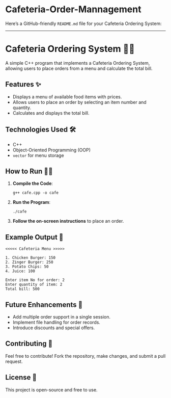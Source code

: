 # Cafeteria-Order-Mannagement
Here’s a GitHub-friendly `README.md` file for your Cafeteria Ordering System:

---

# Cafeteria Ordering System 🍔🥤

A simple C++ program that implements a Cafeteria Ordering System, allowing users to place orders from a menu and calculate the total bill.

## Features ✨
- Displays a menu of available food items with prices.
- Allows users to place an order by selecting an item number and quantity.
- Calculates and displays the total bill.

## Technologies Used 🛠️
- C++
- Object-Oriented Programming (OOP)
- `vector` for menu storage

## How to Run 🏃‍♂️
1. **Compile the Code**:
   ```
   g++ cafe.cpp -o cafe
   ```
2. **Run the Program**:
   ```
   ./cafe
   ```
3. **Follow the on-screen instructions** to place an order.

## Example Output 📌
```
<<<<< Cafeteria Menu >>>>>

1. Chicken Burger: 150
2. Zinger Burger: 250
3. Potato Chips: 50
4. Juice: 100

Enter item No for order: 2
Enter quantity of item: 2
Total bill: 500
```

## Future Enhancements 🚀
- Add multiple order support in a single session.
- Implement file handling for order records.
- Introduce discounts and special offers.

## Contributing 🤝
Feel free to contribute! Fork the repository, make changes, and submit a pull request.

## License 📜
This project is open-source and free to use.

